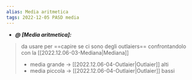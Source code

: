 ```yaml
---
alias: Media aritmetica
tags: 2022-12-05 PASD media
---
```


- ***@ [Media aritmetica]:***
> da usare per ==capire se ci sono degli outlaiers== confrontandolo con la [[2022.12.06-03-Mediana|Mediana]]
> - media grande $\to$ [[2022.12.06-04-Outlaier|Outlaier]] alti
> - media piccola $\to$ [[2022.12.06-04-Outlaier|Outlaier]] bassi
<!--ID: 1670248025866-->
